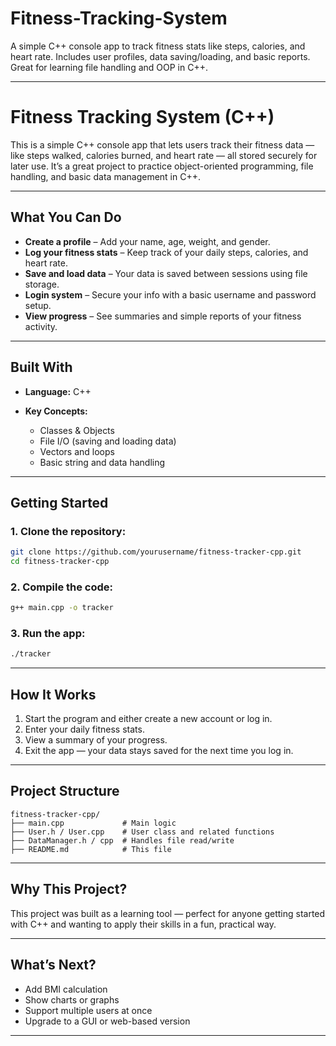 # Fitness-Tracking-System
A simple C++ console app to track fitness stats like steps, calories, and heart rate. Includes user profiles, data saving/loading, and basic reports. Great for learning file handling and OOP in C++.

---

#  Fitness Tracking System (C++)

This is a simple C++ console app that lets users track their fitness data — like steps walked, calories burned, and heart rate — all stored securely for later use. It’s a great project to practice object-oriented programming, file handling, and basic data management in C++.

---

##  What You Can Do

* **Create a profile** – Add your name, age, weight, and gender.
* **Log your fitness stats** – Keep track of your daily steps, calories, and heart rate.
* **Save and load data** – Your data is saved between sessions using file storage.
* **Login system** – Secure your info with a basic username and password setup.
* **View progress** – See summaries and simple reports of your fitness activity.

---

## Built With

* **Language:** C++
* **Key Concepts:**

  * Classes & Objects
  * File I/O (saving and loading data)
  * Vectors and loops
  * Basic string and data handling

---

##  Getting Started

### 1. Clone the repository:

```bash
git clone https://github.com/yourusername/fitness-tracker-cpp.git
cd fitness-tracker-cpp
```

### 2. Compile the code:

```bash
g++ main.cpp -o tracker
```

### 3. Run the app:

```bash
./tracker
```

---

##  How It Works

1. Start the program and either create a new account or log in.
2. Enter your daily fitness stats.
3. View a summary of your progress.
4. Exit the app — your data stays saved for the next time you log in.

---

##  Project Structure

```
fitness-tracker-cpp/
├── main.cpp             # Main logic
├── User.h / User.cpp    # User class and related functions
├── DataManager.h / cpp  # Handles file read/write
├── README.md            # This file
```

---

##  Why This Project?

This project was built as a learning tool — perfect for anyone getting started with C++ and wanting to apply their skills in a fun, practical way.

---

##  What’s Next?

* Add BMI calculation
* Show charts or graphs
* Support multiple users at once
* Upgrade to a GUI or web-based version

---

